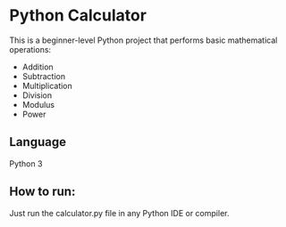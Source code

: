 # Python Calculator

This is a beginner-level Python project that performs basic mathematical operations:
- Addition
- Subtraction
- Multiplication
- Division
- Modulus
- Power
## Language
Python 3
## How to run:
Just run the calculator.py file in any Python IDE or compiler.
